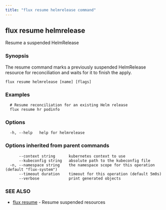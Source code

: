 ```yaml
---
title: "flux resume helmrelease command"
---
```

## flux resume helmrelease

Resume a suspended HelmRelease

### Synopsis

The resume command marks a previously suspended HelmRelease resource for reconciliation and waits for it to
finish the apply.

```
flux resume helmrelease [name] [flags]
```

### Examples

```
  # Resume reconciliation for an existing Helm release
  flux resume hr podinfo

```

### Options

```
  -h, --help   help for helmrelease
```

### Options inherited from parent commands

```
      --context string      kubernetes context to use
      --kubeconfig string   absolute path to the kubeconfig file
  -n, --namespace string    the namespace scope for this operation (default "flux-system")
      --timeout duration    timeout for this operation (default 5m0s)
      --verbose             print generated objects
```

### SEE ALSO

* [flux resume](/cmd/flux_resume/)	 - Resume suspended resources

